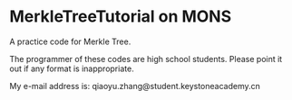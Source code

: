 # MerkleTreeTutorial on MONS
 <p>A practice code for Merkle Tree. </p>
 <p>The programmer of these codes are high school students. Please point it out if any format is inappropriate. </p>
 <p>My e-mail address is: qiaoyu.zhang@student.keystoneacademy.cn</p>

